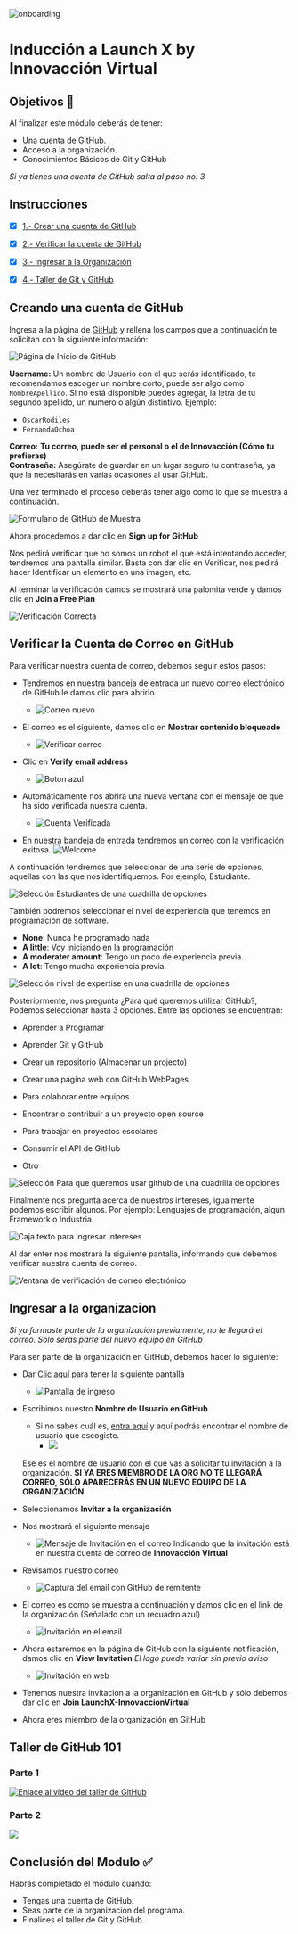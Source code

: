 
![onboarding](https://user-images.githubusercontent.com/9124597/152575053-a3da1c90-772e-4ca7-a544-8056462704cd.png)

# Inducción a Launch X by Innovacción Virtual

## Objetivos 🥅

Al finalizar este módulo deberás de tener: 
- Una cuenta de GitHub.
- Acceso a la organización.
- Conocimientos Básicos de Git y GitHub

*Si ya tienes una cuenta de GitHub salta al paso no. 3*

## Instrucciones

* [X] [1.- Crear una cuenta de GitHub](#creando-una-cuenta-de-github)
* [X] [2.- Verificar la cuenta de GitHub](#verificar-la-cuenta-de-correo-en-github)
* [X] [3.- Ingresar a la Organización](#ingresar-a-la-organizacion)
* [X] [4.- Taller de Git y GitHub](taller-de-github-101)


## Creando una cuenta de GitHub

Ingresa a la página de [GitHub](https://github.com/) y rellena los campos que a continuación te solicitan con la siguiente información:

![Página de Inicio de GitHub](https://user-images.githubusercontent.com/6200135/152621206-2349282f-43e8-4073-ac1e-6b70268c8bbf.png)


**Username:** Un nombre de Usuario con el que serás identificado, te recomendamos escoger un nombre corto, puede ser algo como ```NombreApellido```. Si no está disponible puedes agregar, la letra de tu segundo apellido, un numero o algún distintivo.
Ejemplo: 
* ```OscarRodiles``` 
* ```FernandaOchoa```

**Correo:** **Tu correo, puede ser el personal o el de Innovacción (Cómo tu prefieras)**  
**Contraseña:** Asegúrate de guardar en un lugar seguro tu contraseña, ya que la necesitarás en varias ocasiones al usar GitHub.

Una vez terminado el proceso deberás tener algo como lo que se muestra a continuación.

![Formulario de GitHub de Muestra](https://user-images.githubusercontent.com/6200135/152621235-6745e545-5ef0-45d7-bbac-67aee549d8fd.png)

Ahora procedemos a dar clic en **Sign up for GitHub** 

Nos pedirá verificar que no somos un robot el que está intentando acceder, tendremos una pantalla similar. Basta con dar clic en Verificar, nos pedirá hacer Identificar un elemento en una imagen, etc.  
  
Al terminar la verificación damos se mostrará una palomita verde y damos clic en **Join a Free Plan**  

![Verificación Correcta](https://user-images.githubusercontent.com/9124597/152575433-66dc6b80-237b-493e-995d-5c9020a35ad1.PNG)

## Verificar la Cuenta de Correo en GitHub

Para verificar nuestra cuenta de correo, debemos seguir estos pasos:

* Tendremos en nuestra bandeja de entrada un nuevo correo electrónico de GitHub le damos clic para abrirlo.    
    * ![Correo nuevo](https://user-images.githubusercontent.com/9124597/152575788-42ced087-9f4d-4e36-a4ff-e468758e49a0.PNG)  

* El correo es el siguiente, damos clic en **Mostrar contenido bloqueado**  
    * ![Verificar correo](https://user-images.githubusercontent.com/9124597/152575835-e37f9e3c-310d-49c8-8f89-b64947d2c6a0.PNG)  

* Clic en **Verify email address**  
    * ![Boton azul](https://user-images.githubusercontent.com/9124597/152575879-4886b644-3201-409f-8624-6393692cd9c0.PNG)  

* Automáticamente nos abrirá una nueva ventana con el mensaje de que ha sido verificada nuestra cuenta.  
    * ![Cuenta Verificada](https://user-images.githubusercontent.com/9124597/152575989-611be61e-5de0-44e4-aa61-3126a2adc420.PNG)  
    
* En nuestra bandeja de entrada tendremos un correo con la verificación exitosa.
    ![Welcome](https://user-images.githubusercontent.com/9124597/152576032-1d3160f7-7887-4a30-ac90-1d8597b244c1.PNG)  

A continuación tendremos que seleccionar de una serie de opciones, aquellas con las que nos identifiquemos. Por ejemplo, Estudiante.  

![Selección Estudiantes de una cuadrilla de opciones](https://user-images.githubusercontent.com/9124597/152575475-ca723555-2e7d-44e1-beb6-9ca0be3fa965.PNG)


También podremos seleccionar el nivel de experiencia que tenemos en programación de software. 
* **None**: Nunca he programado nada
* **A little**: Voy iniciando en la programación
* **A moderater amount**: Tengo un poco de experiencia previa.
* **A lot**: Tengo mucha experiencia previa.

![Selección nivel de expertise en una cuadrilla de opciones](https://user-images.githubusercontent.com/9124597/152575521-6f78c40b-588d-4aa8-8457-c7d56da24349.PNG)


Posteriormente, nos pregunta ¿Para qué queremos utilizar GitHub?, Podemos seleccionar hasta 3 opciones.
Entre las opciones se encuentran:

* Aprender a Programar
* Aprender Git y GitHub
* Crear un repositorio (Almacenar un projecto)

* Crear una página web con GitHub WebPages
* Para colaborar entre equipos
* Encontrar o contribuir a un proyecto open source

* Para trabajar en proyectos escolares
* Consumir el API de GitHub
* Otro

![Selección Para que queremos usar github de una cuadrilla de opciones](https://user-images.githubusercontent.com/9124597/152575566-75e7480d-2649-4f75-89f4-ef6ebdfdbd00.PNG)  


Finalmente nos pregunta acerca de nuestros intereses, igualmente podemos escribir algunos. 
Por ejemplo: Lenguajes de programación, algún Framework o Industria.   

![Caja texto para ingresar intereses](https://user-images.githubusercontent.com/9124597/152575620-ab1436fe-ecf1-4191-9960-e2432528d10d.PNG)


Al dar enter nos mostrará la siguiente pantalla, informando que debemos verificar nuestra cuenta de correo.  

![Ventana de verificación de correo electrónico](https://user-images.githubusercontent.com/9124597/152575667-4dd55fd2-56e4-43be-9dd1-7d79ed43b580.PNG)


## Ingresar a la organizacion
*Si ya formaste parte de la organización previamente, no te llegará el correo. Sólo serás parte del nuevo equipo en GitHub*

Para ser parte de la organización en GitHub, debemos hacer lo siguiente:

* Dar [Clic aquí](https://innovaccion-virtual-launchx.herokuapp.com/) para tener la siguiente pantalla  
    * ![Pantalla de ingreso](https://user-images.githubusercontent.com/9124597/152576169-f92285da-0e30-4ff4-8525-f4d3c0da9707.png)

* Escribimos nuestro **Nombre de Usuario en GitHub** 
    * Si no sabes cuál es, [entra aquí](https://github.com) y aquí podrás encontrar el nombre de usuario que escogiste.
        * ![](https://user-images.githubusercontent.com/9124597/152576223-2f309320-7c9f-43da-a757-dbadb3d8d804.PNG)  
        
    Ese es el nombre de usuario con el que vas a solicitar tu invitación a la organización. **SI YA ERES MIEMBRO DE LA ORG NO TE LLEGARÁ CORREO, SÓLO APARECERÁS EN UN NUEVO EQUIPO DE LA ORGANIZACIÓN**
* Seleccionamos **Invitar a la organización**  

* Nos mostrará el siguiente mensaje  
    * ![Mensaje de Invitación en el correo](https://user-images.githubusercontent.com/9124597/152576428-8348bfa3-202d-4359-beda-17074c7b5bd4.PNG) 
    Indicando que la invitación está en nuestra cuenta de correo de **Innovacción Virtual**
* Revisamos nuestro correo  
    * ![Captura del email con GitHub de remitente](https://user-images.githubusercontent.com/9124597/152576497-0feaa839-9701-4fa4-be78-4919792c11bb.PNG) 
* El correo es como se muestra a continuación y damos clic en el link de la organización (Señalado con un recuadro azul)  
    * ![Invitación en el email](https://user-images.githubusercontent.com/9124597/152577488-05b7d9b0-a44f-4a42-9809-3a1e0579a013.jpeg)   
* Ahora estaremos en la página de GitHub con la siguiente notificación, damos clic en **View Invitation** *El logo puede variar sin previo aviso*
    * ![Invitación en web](https://user-images.githubusercontent.com/9124597/152577845-8c9e075c-c67f-45ee-9298-cf7846cf4c6c.PNG)
* Tenemos nuestra invitación a la organización en GitHub y sólo debemos dar clic en **Join LaunchX-InnovaccionVirtual**
* Ahora eres miembro de la organización en GitHub
    
## Taller de GitHub 101 

### Parte 1

[![Enlace al video del taller de GitHub](https://user-images.githubusercontent.com/9124597/152578314-ed8eabc9-1510-49a2-bc2d-73676c95a910.PNG)](https://youtu.be/OIE9r0J1iRk "Taller de GitHub 101 parte 1")  


### Parte 2

[![](https://user-images.githubusercontent.com/9124597/152578419-4dfe9f5c-2962-443a-9082-a3c5d31ea18e.PNG)](https://youtu.be/8B_qtbdlLSU "Taller de GitHub 101 parte 2")  

## Conclusión del Modulo ✅

Habrás completado el módulo cuando:

- Tengas una cuenta de GitHub.
- Seas parte de la organización del programa.
- Finalices el taller de Git y GitHub.
